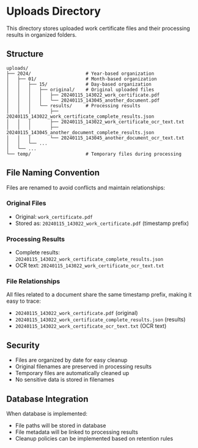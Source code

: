 # Uploads Directory

This directory stores uploaded work certificate files and their processing results in organized folders.

## Structure

```
uploads/
├── 2024/                    # Year-based organization
│   ├── 01/                  # Month-based organization
│   │   ├── 15/              # Day-based organization
│   │   │   ├── original/    # Original uploaded files
│   │   │   │   ├── 20240115_143022_work_certificate.pdf
│   │   │   │   └── 20240115_143045_another_document.pdf
│   │   │   └── results/     # Processing results
│   │   │       ├── 20240115_143022_work_certificate_complete_results.json
│   │   │       ├── 20240115_143022_work_certificate_ocr_text.txt
│   │   │       ├── 20240115_143045_another_document_complete_results.json
│   │   │       └── 20240115_143045_another_document_ocr_text.txt
│   │   └── ...
│   └── ...
└── temp/                    # Temporary files during processing
```

## File Naming Convention

Files are renamed to avoid conflicts and maintain relationships:

### Original Files
- Original: `work_certificate.pdf`
- Stored as: `20240115_143022_work_certificate.pdf` (timestamp prefix)

### Processing Results
- Complete results: `20240115_143022_work_certificate_complete_results.json`
- OCR text: `20240115_143022_work_certificate_ocr_text.txt`

### File Relationships
All files related to a document share the same timestamp prefix, making it easy to trace:
- `20240115_143022_work_certificate.pdf` (original)
- `20240115_143022_work_certificate_complete_results.json` (results)
- `20240115_143022_work_certificate_ocr_text.txt` (OCR text)

## Security

- Files are organized by date for easy cleanup
- Original filenames are preserved in processing results
- Temporary files are automatically cleaned up
- No sensitive data is stored in filenames

## Database Integration

When database is implemented:
- File paths will be stored in database
- File metadata will be linked to processing results
- Cleanup policies can be implemented based on retention rules 